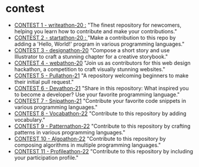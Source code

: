 # contest

* [CONTEST 1 - writeathon-20 :](https://github.com/CodeMacrocosm/writeathon-20)
"The finest repository for newcomers, helping you learn how to contribute and make your contributions."
* [CONTEST 2 - startathon-20 : ](https://github.com/CodeMacrocosm/startathon-20)
"Make a contribution to this repo by adding a 'Hello, World!' program in various programming languages."
* [CONTEST 3 - designathon-20](https://github.com/CodeMacrocosm/Designathon-20)
"Compose a short story and use Illustrator to craft a stunning chapter for a creative storybook."
* [CONTEST 4 - webathon-20](https://github.com/CodeMacrocosm/Webathon-20)
"Join us as contributors for this web design hackathon, a competition to craft visually stunning websites."
* [CONTEST 5 - Pullathon-21](https://github.com/CodeMacrocosm/Pullathon-21)
"A repository welcoming beginners to make their initial pull request."
 * [CONTEST 6 - Devathon-21](https://github.com/CodeMacrocosm/Devathon-21)
"Share in this repository: What inspired you to become a developer? Use your favorite programming language."
 * [CONTEST 7 - Snipathon-21](https://github.com/CodeMacrocosm/Snipathon-21)
"Contribute your favorite code snippets in various programming languages."
 * [CONTEST 8 - Vocabathon-22](https://github.com/CodeMacrocosm/Vocabathon-22)
"Contribute to this repository by adding vocabulary."
 * [CONTEST 9 - Patternathon-22](https://github.com/CodeMacrocosm/Patternathon-22)
"Contribute to this repository by crafting patterns in various programming languages."
 * [CONTEST 10 - Algoathon-22](https://github.com/CodeMacrocosm/Algoathon-22)
"Contribute to this repository by composing algorithms in multiple programming languages."
* [CONTEST 11 - Profileathon-22](https://github.com/CodeMacrocosm/profileathon-22)
"Contribute to this repository by including your participation profile."
